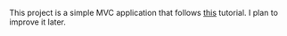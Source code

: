 This project is a simple MVC application that follows [this](https://www.youtube.com/watch?v=TmeyoTNu748&t=136s) tutorial. I plan to improve it later.
